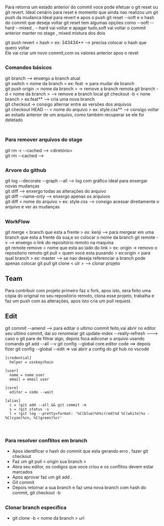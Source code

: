 Para retorna um estado anterior do commit voce pode efetuar o git reset ou git revert.
Ideal cenário para reset e momento que ainda nao realizou um git push da mudanca
Ideal para revert e apos o push
git reset --soft e o hash do commit que deseja voltar
git reset tem algumas opções como --soft --hard --mixed , --hard vai voltar e apagar tudo,soft vai voltar o commit anterior manter no stage , mixed mistura dos dois
</br>

git push revert < hash > ex: 343434** --> precisa colocar o hash que quero voltar</br>
Ele vai criar um novo commit,com os valores anterior apos o revet

##

### Comandos básicos
git branch --> enxergo a branch atual</br>
git switch < nome da branch > ex: feat -> para mudar de branch</br>
git push origin :< nome da branch >  -> remove a branch remota
git branch -d < nome da branch >  --> remove a branch local
git checkout -b < none branch > ex:feat** --> cria uma nova branch</br>
git checkout -> consigo alternar entre as versões dos arquivos</br>
git checkout HEAD -- < nome do arquivo > ex: style.css** --> consigo voltar ao estado anterior de um arquivo, como também recuperar se ele foi deletado</br>
</br>

##

### Para remover arquivos do stage 

git rm -r --cached --> <diretório>
</br>
git rm --cached  --> <arquivo>
</br>  

  
##

### Arvore do github
git log --decorate  --graph --all --> log com gráfico ideal para enxergar novas mudanças</br>
git diff --> enxergo todas as alterações do arquivo </br>
git diff --name-only --> enxergo apenas os arquivos </br>
git diff < nome do arquivo > ex: style.css --> consigo acessar direitamente o arquivo e ver as mudanças </br>


##

### WorkFlow

git merge < branch que esta a frente > ex: kenji --> para mergear em uma branch que esta a frente da sua,e so colocar o nome da branch
git remote -v --> enxergo o link do repositório remoto na maquina</br>
git remote remove < nome que esta ao lado do link > ex: origin -> removo o repositorio remoto
git pull < quem voce esta puxando > ex:origin < para qual branch > ex: master --> se nao deseja referenciar a branch pode apenas colocar git pull
git clone < ulr > --> clonar projeto

## Team
Para contribuir com projeto primeiro faz o fork, apos isto, sera feito uma cópia do original no seu repositório remoto, clona esse projeto, trabalha e faz um push com as alterações, apos isto cria um pull request.
</br>

## Edit
git commit --amend --> para editar o ultimo commit feito,vai abrir no editor seu ultimo commit, dai so renomeiar
git update-index --really-refresh ---> caso o git pare de filtrar algo, depois foca adiconar o arquivo usando comando git add --all --v 
git config --global core.editor code ==> depois fizer git config --global --edit => vai abrir a config do git hub no vscode


```git 
[credential]
  helper = osxkeychain

[user]
  name = name user
  email = email user

[core]
  editor = code --wait

[alias]
  c = !git add --all && git commit -m
  s = !git status -s
  l = !git log --pretty=format: '%C(blue)%h%c(red)%d %C(white)%s - %C(cyan)%cn, %C(green)%cr'



```

##

### Para resolver conflitos em branch
- Apos identificar o hash do commit que esta gerando erro , fazer git checkout <hash do commit>
- Faz um git pull < origin sua branch >
- Abra seu editor, os codigos que voce criou e os conflitos devem estar marcados
- Apos aprovar faz um git add .
- Git commit
- Depois retornar a sua branch  e faz uma nova branch com hash do commit, git checkout -b <branch> <hash do commit>  

##
  
### Clonar branch especifica
- git clone -b   < nome da branch > url




